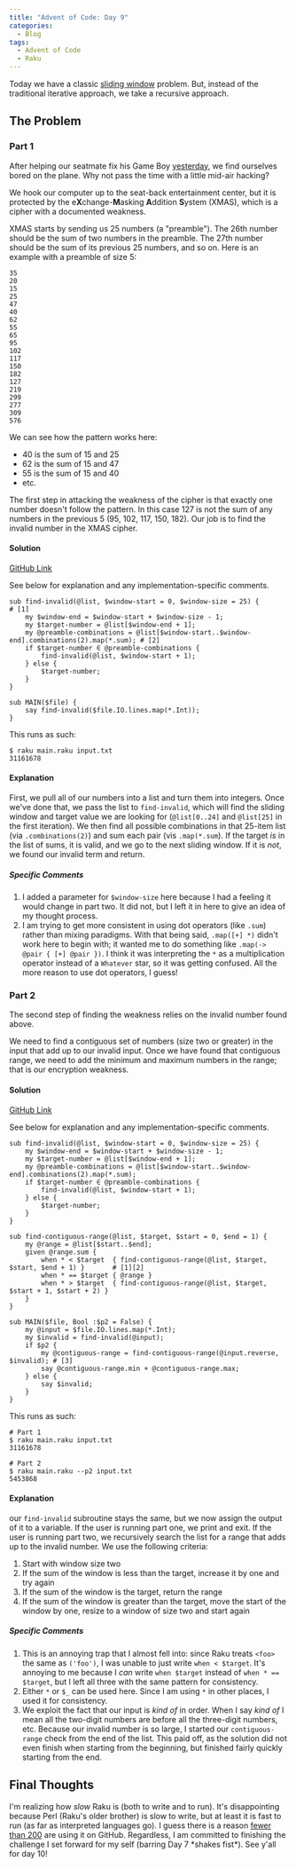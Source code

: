 ```yaml
---
title: "Advent of Code: Day 9"
categories:
  - Blog
tags:
  - Advent of Code
  - Raku
---
```


Today we have a classic [sliding window](https://www.geeksforgeeks.org/window-sliding-technique/) problem. But, instead of the traditional iterative approach, we take a recursive approach.

## The Problem

### Part 1

After helping our seatmate fix his Game Boy [yesterday](https://aaronreidsmith.github.io/blog/advent-of-code-day-08/), we find ourselves bored on the plane. Why not pass the time with a little mid-air hacking?

We hook our computer up to the seat-back entertainment center, but it is protected by the e**X**change-**M**asking **A**ddition **S**ystem (XMAS), which is a cipher with a documented weakness.

XMAS starts by sending us 25 numbers (a "preamble"). The 26th number should be the sum of two numbers in the preamble. The 27th number should be the sum of its previous 25 numbers, and so on. Here is an example with a preamble of size 5:

```
35
20
15
25
47
40
62
55
65
95
102
117
150
182
127
219
299
277
309
576
```

We can see how the pattern works here:

- 40 is the sum of 15 and 25
- 62 is the sum of 15 and 47
- 55 is the sum of 15 and 40
- etc.

The first step in attacking the weakness of the cipher is that exactly one number doesn't follow the pattern. In this case 127 is not the sum of any numbers in the previous 5 (95, 102, 117, 150, 182). Our job is to find the invalid number in the XMAS cipher.


#### Solution

[GitHub Link](https://github.com/aaronreidsmith/advent-of-code/blob/main/2020/09/raku/main.raku)

See below for explanation and any implementation-specific comments.

```
sub find-invalid(@list, $window-start = 0, $window-size = 25) {                               # [1]
    my $window-end = $window-start + $window-size - 1;
    my $target-number = @list[$window-end + 1];
    my @preamble-combinations = @list[$window-start..$window-end].combinations(2).map(*.sum); # [2]
    if $target-number ∈ @preamble-combinations {
        find-invalid(@list, $window-start + 1);
    } else {
        $target-number;
    }
}

sub MAIN($file) {
    say find-invalid($file.IO.lines.map(*.Int));
}
```

This runs as such:

```
$ raku main.raku input.txt
31161678
```

#### Explanation

First, we pull all of our numbers into a list and turn them into integers. Once we've done that, we pass the list to `find-invalid`, which will find the sliding window and target value we are looking for (`@list[0..24]` and `@list[25]` in the first iteration). We then find all possible combinations in that 25-item list (via `.combinations(2)`) and sum each pair (vis `.map(*.sum`). If the target _is_ in the list of sums, it is valid, and we go to the next sliding window. If it is _not_, we found our invalid term and return.

##### Specific Comments

1. I added a parameter for `$window-size` here because I had a feeling it would change in part two. It did not, but I left it in here to give an idea of my thought process.
2. I am trying to get more consistent in using dot operators (like `.sum`) rather than mixing paradigms. With that being said, `.map([+] *)` didn't work here to begin with; it wanted me to do something like `.map(-> @pair { [+] @pair })`. I think it was interpreting the `*` as a multiplication operator instead of a `Whatever` star, so it was getting confused. All the more reason to use dot operators, I guess!


### Part 2

The second step of finding the weakness relies on the invalid number found above.

We need to find a contiguous set of numbers (size two or greater) in the input that add up to our invalid input. Once we have found that contiguous range, we need to add the minimum and maximum numbers in the range; that is our encryption weakness.

#### Solution

[GitHub Link](https://github.com/aaronreidsmith/advent-of-code/blob/main/2020/09/raku/main.raku)

See below for explanation and any implementation-specific comments.

```
sub find-invalid(@list, $window-start = 0, $window-size = 25) {
    my $window-end = $window-start + $window-size - 1;
    my $target-number = @list[$window-end + 1];
    my @preamble-combinations = @list[$window-start..$window-end].combinations(2).map(*.sum);
    if $target-number ∈ @preamble-combinations {
        find-invalid(@list, $window-start + 1);
    } else {
        $target-number;
    }
}

sub find-contiguous-range(@list, $target, $start = 0, $end = 1) {
    my @range = @list[$start..$end];
    given @range.sum {
        when * < $target  { find-contiguous-range(@list, $target, $start, $end + 1) }       # [1][2]
        when * == $target { @range }
        when * > $target  { find-contiguous-range(@list, $target, $start + 1, $start + 2) }
    }
}

sub MAIN($file, Bool :$p2 = False) {
    my @input = $file.IO.lines.map(*.Int);
    my $invalid = find-invalid(@input);
    if $p2 {
        my @contiguous-range = find-contiguous-range(@input.reverse, $invalid); # [3]
        say @contiguous-range.min + @contiguous-range.max;
    } else {
        say $invalid;
    }
}
```

This runs as such:

```
# Part 1
$ raku main.raku input.txt
31161678

# Part 2
$ raku main.raku --p2 input.txt
5453868
```

#### Explanation

our `find-invalid` subroutine stays the same, but we now assign the output of it to a variable. If the user is running part one, we print and exit. If the user is running part two, we recursively search the list for a range that adds up to the invalid number. We use the following criteria:

1. Start with window size two
2. If the sum of the window is less than the target, increase it by one and try again
3. If the sum of the window is the target, return the range
4. If the sum of the window is greater than the target, move the start of the window by one, resize to a window of size two and start again


##### Specific Comments
1. This is an annoying trap that I almost fell into: since Raku treats `<foo>` the same as `('foo')`, I was unable to just write `when < $target`. It's annoying to me because I _can_ write `when $target` instead of `when * == $target`, but I left all three with the same pattern for consistency.
2. Either `*` or `$_` can be used here. Since I am using `*` in other places, I used it for consistency.
3. We exploit the fact that our input is _kind of_ in order. When I say _kind of_ I mean all the two-digit numbers are before all the three-digit numbers, etc. Because our invalid number is so large, I started our `contiguous-range` check from the end of the list. This paid off, as the solution did not even finish when starting from the beginning, but finished fairly quickly starting from the end.


## Final Thoughts

I'm realizing how _slow_ Raku is (both to write and to run). It's disappointing because Perl (Raku's older brother) is slow to write, but at least it is fast to run (as far as interpreted languages go). I guess there is a reason [fewer than 200](https://github.com/github/linguist/pull/5104#issuecomment-739561686) are using it on GitHub. Regardless, I am committed to finishing the challenge I set forward for my self (barring Day 7 \*shakes fist\*). See y'all for day 10!